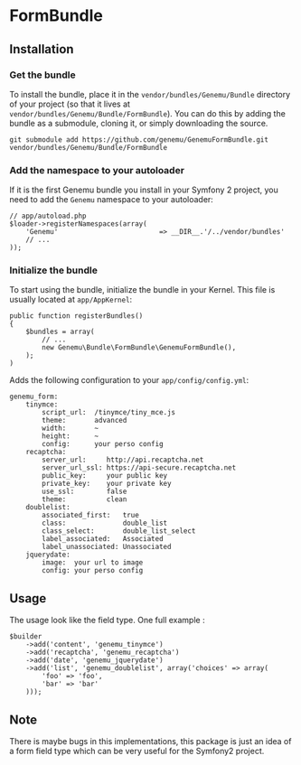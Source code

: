 FormBundle
==========

## Installation

### Get the bundle

To install the bundle, place it in the `vendor/bundles/Genemu/Bundle` directory of your project
(so that it lives at `vendor/bundles/Genemu/Bundle/FormBundle`). You can do this by adding
the bundle as a submodule, cloning it, or simply downloading the source.

    git submodule add https://github.com/genemu/GenemuFormBundle.git vendor/bundles/Genemu/Bundle/FormBundle

### Add the namespace to your autoloader

If it is the first Genemu bundle you install in your Symfony 2 project, you
need to add the `Genemu` namespace to your autoloader:

    // app/autoload.php
    $loader->registerNamespaces(array(
        'Genemu'                         => __DIR__.'/../vendor/bundles'
        // ...
    ));

### Initialize the bundle

To start using the bundle, initialize the bundle in your Kernel. This
file is usually located at `app/AppKernel`:

    public function registerBundles()
    {
        $bundles = array(
            // ...
            new Genemu\Bundle\FormBundle\GenemuFormBundle(),
        );
    )

Adds the following configuration to your `app/config/config.yml`:

    genemu_form:
        tinymce:
            script_url:  /tinymce/tiny_mce.js
            theme:       advanced
            width:       ~
            height:      ~
            config:      your perso config
        recaptcha:
            server_url:     http://api.recaptcha.net
            server_url_ssl: https://api-secure.recaptcha.net
            public_key:     your public key
            private_key:    your private key
            use_ssl:        false
            theme:          clean
        doublelist:
            associated_first:   true
            class:              double_list
            class_select:       double_list_select
            label_associated:   Associated
            label_unassociated: Unassociated
        jquerydate:
            image:  your url to image
            config: your perso config

## Usage

The usage look like the field type. One full example :

    $builder
        ->add('content', 'genemu_tinymce')
        ->add('recaptcha', 'genemu_recaptcha')
        ->add('date', 'genemu_jquerydate')
        ->add('list', 'genemu_doublelist', array('choices' => array(
            'foo' => 'foo',
            'bar' => 'bar'
        )));

## Note

There is maybe bugs in this implementations, this package is just an idea of a form
field type which can be very useful for the Symfony2 project.
